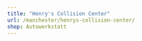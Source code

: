 ```yaml
---
title: "Henry's Collision Center"
url: /manchester/henrys-collision-center/
shop: Autowerkstatt
---
```

